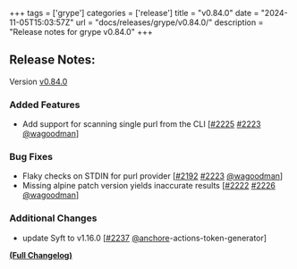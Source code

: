 +++
tags = ['grype']
categories = ['release']
title = "v0.84.0"
date = "2024-11-05T15:03:57Z"
url = "docs/releases/grype/v0.84.0/"
description = "Release notes for grype v0.84.0"
+++

## Release Notes:
Version [v0.84.0](https://github.com/anchore/grype/releases/tag/v0.84.0)

### Added Features

- Add support for scanning single purl from the CLI [[#2225](https://github.com/anchore/grype/issues/2225) [#2223](https://github.com/anchore/grype/pull/2223) [@wagoodman](https://github.com/wagoodman)]

### Bug Fixes

- Flaky checks on STDIN for purl provider [[#2192](https://github.com/anchore/grype/issues/2192) [#2223](https://github.com/anchore/grype/pull/2223) [@wagoodman](https://github.com/wagoodman)]
- Missing alpine patch version yields inaccurate results [[#2222](https://github.com/anchore/grype/issues/2222) [#2226](https://github.com/anchore/grype/pull/2226) [@wagoodman](https://github.com/wagoodman)]

### Additional Changes

- update Syft to v1.16.0 [[#2237](https://github.com/anchore/grype/pull/2237) [@anchore](https://github.com/anchore)-actions-token-generator]

**[(Full Changelog)](https://github.com/anchore/grype/compare/v0.83.0...v0.84.0)**
